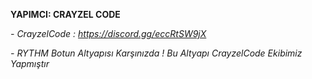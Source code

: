 **YAPIMCI: CRAYZEL CODE**

*- CrayzelCode : https://discord.gg/eccRtSW9jX*

*- RYTHM Botun Altyapısı Karşınızda ! Bu Altyapı CrayzelCode Ekibimiz Yapmıştır*